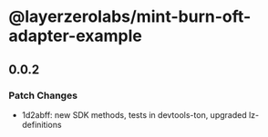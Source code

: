 # @layerzerolabs/mint-burn-oft-adapter-example

## 0.0.2

### Patch Changes

- 1d2abff: new SDK methods, tests in devtools-ton, upgraded lz-definitions
